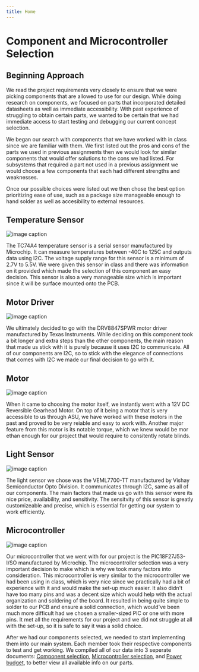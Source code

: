 ```yaml
---
title: Home 
---
```


# Component and Microcontroller Selection


## Beginning Approach

We read the project requirements very closely to ensure that we were picking components that are allowed to use for our design. While doing research on components, we focused on parts that incorporated detailed datasheets as well as immediate accessibility. With past experience of struggling to obtain certain parts, we wanted to be certain that we had immediate access to start testing and debugging our current concept selection.

We began our search with components that we have worked with in class since we are familiar with them. We first listed out the pros and cons of the parts we used in previous assignments then we would look for similar components that would offer solutions to the cons we had listed. For subsystems that required a part not used in a previous assignment we would choose a few components that each had different strengths and weaknesses.

Once our possible choices were listed out we then chose the best option prioritizing ease of use, such as a package size manageable enough to hand solder as well as accesibility to external resources.

## Temperature Sensor
![image caption](https://github.com/EGR314-Team-305/Team305.github.io/blob/main/media/TempSensor.jpg?raw=true)

The TC74A4 temperature sensor is a serial sensor manufactured by Microchip. It can measure temperatures between -40C to 125C and outputs data using I2C. The voltage supply range for this sensor is a minimum of 2.7V to 5.5V. We were given this sensor in class and there was information on it provided which made the selection of this component an easy decision. This sensor is also a very manageable size which is important since it will be surface mounted onto the PCB.

## Motor Driver
![image caption](https://github.com/EGR314-Team-305/Team305.github.io/blob/main/media/MotorController.jpg?raw=true)

We ultimately decided to go with the DRV8847SPWR motor driver manufactured by Texas Instruments. While deciding on this component took a bit longer and extra steps than the other components, the main reason that made us stick with it is purely because it uses I2C to communicate. All of our components are I2C, so to stick with the elegance of connections that comes with I2C we made our final decision to go with it. 

## Motor
![image caption](https://github.com/EGR314-Team-305/Team305.github.io/blob/main/media/MotorImage.png?raw=true)

When it came to choosing the motor itself, we instantly went with a 12V DC Reversible Gearhead Motor. On top of it being a motor that is very accessible to us through ASU, we have worked with these motors in the past and proved to be very reiable and easy to work with. Another major feature from this motor is its notable torque, which we knew would be mor ethan enough for our project that would require to consitently rotate blinds. 

## Light Sensor 
![image caption](https://github.com/EGR314-Team-305/Team305.github.io/blob/main/media/LightSensor.jpg?raw=true)

The light sensor we chose was the VEML7700-TT manufactured by Vishay Semiconductor Opto Division. It communicates through I2C, same as all of our components. The main factors that made us go with this sensor were its nice price, availability, and sensitivity. The sensitvity of this sensor is greatly customizeable and precise, which is essential for getting our system to work efficiently.

## Microcontroller
![image caption](https://github.com/EGR314-Team-305/Team305.github.io/blob/main/media/28-pin-soic__73519.jpg?raw=true)

Our microcontroller that we went with for our project is the PIC18F27J53-I/SO manufactured by Microchip. The microcontroller selection was a very important decision to make which is why we took many factors into consideration. This microcontroller is very similar to the microcontroller we had been using in class, which is very nice since we practically had a bit of experience with it and would make the set-up much easier. It also didn't have too many pins and was a decent size which would help with the actual organization and soldering of the board. It resulted in being quite simple to solder to our PCB and ensure a solid connection, which would've been much more difficult had we chosen a smaller-sized PIC or one with more pins. It met all the requirements for our project and we did not struggle at all with the set-up, so it is safe to say it was a solid choice.

 After we had our components selected, we needed to start implementing them into our main system. Each member took their respective components to test and get working. We compiled all of our data into 3 seperate documents: [Component selection](/Comp.pdf), [Microcontroller selection](/05-Micro.pdf), and [Power budget](/Power_Budget_-_Sheet1_1.pdf), to better view all available info on our parts.
